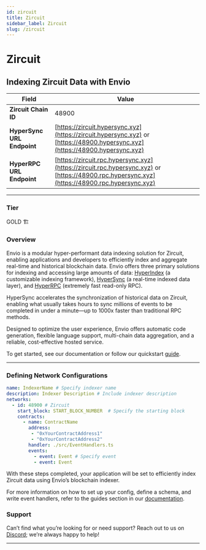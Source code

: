 ```yaml
---
id: zircuit
title: Zircuit
sidebar_label: Zircuit
slug: /zircuit
---
```


# Zircuit

## Indexing Zircuit Data with Envio

| **Field**                     | **Value**                                                                                          |
|-------------------------------|----------------------------------------------------------------------------------------------------|
| **Zircuit Chain ID**     | 48900                                                                                            |
| **HyperSync URL Endpoint**    | [https://zircuit.hypersync.xyz](https://zircuit.hypersync.xyz) or [https://48900.hypersync.xyz](https://48900.hypersync.xyz) |
| **HyperRPC URL Endpoint**     | [https://zircuit.rpc.hypersync.xyz](https://zircuit.rpc.hypersync.xyz) or [https://48900.rpc.hypersync.xyz](https://48900.rpc.hypersync.xyz) |

---

### Tier

GOLD 🏗️

### Overview

Envio is a modular hyper-performant data indexing solution for Zircuit, enabling applications and developers to efficiently index and aggregate real-time and historical blockchain data. Envio offers three primary solutions for indexing and accessing large amounts of data: [HyperIndex](/docs/HyperIndex/overview) (a customizable indexing framework), [HyperSync](/docs/HyperSync/overview) (a real-time indexed data layer), and [HyperRPC](/docs/HyperSync/overview-hyperrpc) (extremely fast read-only RPC).

HyperSync accelerates the synchronization of historical data on Zircuit, enabling what usually takes hours to sync millions of events to be completed in under a minute—up to 1000x faster than traditional RPC methods.

Designed to optimize the user experience, Envio offers automatic code generation, flexible language support, multi-chain data aggregation, and a reliable, cost-effective hosted service.

To get started, see our documentation or follow our quickstart [guide](/docs/HyperIndex/contract-import).

---

### Defining Network Configurations

```yaml
name: IndexerName # Specify indexer name
description: Indexer Description # Include indexer description
networks:
  - id: 48900 # Zircuit  
    start_block: START_BLOCK_NUMBER  # Specify the starting block
    contracts:
      - name: ContractName
        address:
         - "0xYourContractAddress1"
         - "0xYourContractAddress2"
        handler: ./src/EventHandlers.ts
        events:
          - event: Event # Specify event
          - event: Event
```

With these steps completed, your application will be set to efficiently index Zircuit data using Envio’s blockchain indexer.

For more information on how to set up your config, define a schema, and write event handlers, refer to the guides section in our [documentation](/docs/HyperIndex/configuration-file).

### Support

Can’t find what you’re looking for or need support? Reach out to us on [Discord](https://discord.com/invite/Q9qt8gZ2fX); we’re always happy to help!

---
